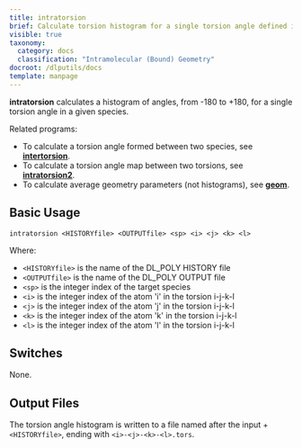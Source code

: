 ```yaml
---
title: intratorsion
brief: Calculate torsion histogram for a single torsion angle defined in one species
visible: true
taxonomy:
  category: docs
  classification: "Intramolecular (Bound) Geometry"
docroot: /dlputils/docs
template: manpage
---
```


**intratorsion** calculates a histogram of angles, from -180 to +180, for a single torsion angle in a given species.

Related programs:
+ To calculate a torsion angle formed between two species, see [**intertorsion**](/dlputils/docs/utilities/intertorsion).
+ To calculate a torsion angle map between two torsions, see [**intratorsion2**](/dlputils/docs/utilities/intratorsion2).
+ To calculate average geometry parameters (not histograms), see [**geom**](/dlputils/docs/utilities/geom).

## Basic Usage

```
intratorsion <HISTORYfile> <OUTPUTfile> <sp> <i> <j> <k> <l>
```

Where:
+ `<HISTORYfile>` is the name of the DL_POLY HISTORY file
+ `<OUTPUTfile>` is the name of the DL_POLY OUTPUT file
+ `<sp>` is the integer index of the target species
+ `<i>` is the integer index of the atom 'i' in the torsion i-j-k-l
+ `<j>` is the integer index of the atom 'j' in the torsion i-j-k-l
+ `<k>` is the integer index of the atom 'k' in the torsion i-j-k-l
+ `<l>` is the integer index of the atom 'l' in the torsion i-j-k-l

## Switches

None.

## Output Files

The torsion angle histogram is written to a file named after the input + `<HISTORYfile>`, ending with `<i>-<j>-<k>-<l>.tors`.


